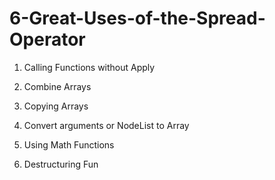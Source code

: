# 6-Great-Uses-of-the-Spread-Operator

1. Calling Functions without Apply

2. Combine Arrays

3.  Copying Arrays

4. Convert arguments or NodeList to Array

5. Using Math Functions

6. Destructuring Fun
